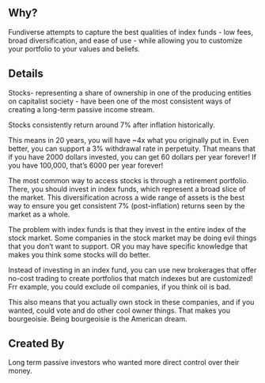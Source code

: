 ## Why?

Fundiverse attempts to capture the best qualities of index funds - low fees, broad diversification, and ease of use - while allowing you to customize your portfolio to your values and beliefs.


## Details

Stocks- representing a share of ownership in one of the producing entities on capitalist society - have been one of the most consistent ways of creating a long-term passive income stream.

Stocks consistently return around 7% after inflation historically.

This means in 20 years, you will have ~4x what you originally put in. Even better, you can support a 3% withdrawal rate in perpetuity. That means that if you have 2000 dollars invested, you can get 60 dollars per year forever! If you have 100,000, that’s 6000 per year forever!

The most common way to access stocks is through a retirement portfolio. There, you should invest in index funds, which represent a broad slice of the market.  This diversification across a wide range of assets is the best way to ensure you get consistent 7% (post-inflation) returns seen by the market as a whole.

The problem with index funds is that they invest in the entire index of the stock market. Some companies in the stock market may be doing evil things that you don’t want to support. OR you may have specific knowledge that makes you think some stocks will do better.

Instead of investing in an index fund, you can use new brokerages that offer no-cost trading to create portfolios that match indexes but are customized! Frr example, you could exclude oil companies, if you think oil is bad.

This also means that you actually own stock in these companies, and if you wanted, could vote and do other cool owner things. That makes you bourgeoisie. Being bourgeoisie is the American dream.

## Created By

Long term passive investors who wanted more direct control over their money. 